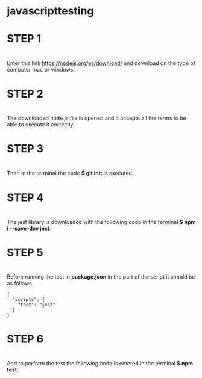 # javascripttesting

# STEP 1 <h1>
Enter this link https://nodejs.org/es/download/ and download on the type of computer mac or windows.

# STEP 2 <h1>
The downloaded node.js file is opened and it accepts all the terms to be able to execute it correctly.

# STEP 3 <h1> 
Then in the terminal the code  **$ git init** is executed.

# STEP 4 <h1>
The jest library is downloaded with the following code in the terminal **$ npm i --save-dev jest**.

# STEP 5 <h1>
Before running the test in **package.json** in the part of the script it should be as follows

```
{
  "scripts": {
    "test": "jest"
  }
}
```

# STEP 6 <h1>
And to perform the test the following code is entered in the terminal **$ npm test**.